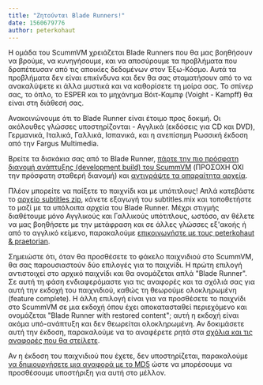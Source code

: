 ```yaml
---
title: "Ζητούνται Blade Runners!"
date: 1560679776
author: peterkohaut
---
```


Η ομάδα του ScummVM χρειάζεται Blade Runners που θα μας βοηθήσουν να βρούμε, να κυνηγήσουμε, και να αποσύρουμε τα προβλήματα που δραπέτευσαν από τις αποικίες δεδομένων στον Έξω-Κόσμο. Αυτά τα προβλήματα δεν είναι επικίνδυνα και δεν θα σας σταματήσουν από το να ανακαλύψετε κι άλλα μυστικά και να καθορίσετε τη μοίρα σας. Το σπίνερ σας, το όπλο, το ESPER και το μηχάνημα Βόιτ-Καμπφ (Voight - Kampff) θα είναι στη διάθεσή σας.

Ανακοινώνουμε ότι το Blade Runner είναι έτοιμο προς δοκιμή. Οι ακόλουθες γλώσσες υποστηρίζονται - Αγγλικά (εκδόσεις για CD και DVD), Γερμανικά, Ιταλικά, Γαλλικά, Ισπανικά, και η ανεπίσημη Ρωσσική έκδοση από την Fargus Multimedia.

Βρείτε τα δισκάκια σας από το Blade Runner, [πάρτε την πιο πρόσφατη διανομή ανάπτυξης (development build) του ScummVM](https://buildbot.scummvm.org/builds.html) (ΠΡΟΣΟΧΗ ΟΧΙ την πρόσφατη σταθερή διανομή) και [αντιγράψτε τα απαραίτητα αρχεία](https://wiki.scummvm.org/index.php?title=Datafiles#Blade_Runner).

Πλέον μπορείτε να παίξετε το παιχνίδι και με υπότιτλους! Απλά κατεβάστε το [αρχείο subtitles zip](https://www.scummvm.org/games/#bladerunner), κάνετε εξαγωγή του subtitles.mix και τοποθετήστε το μαζί με τα υπόλοιπα αρχεία του Blade Runner. Μέχρι στιγμής διαθέτουμε μόνο Αγγλικούς και Γαλλικούς υπότιτλους, ωστόσο, αν θέλετε να μας βοηθήσετε με την μετάφραση και σε άλλες γλώσσες εξ'ακοής ή από το αγγλικό κείμενο, παρακαλούμε [επικοινωνήστε με τους peterkohaut &amp; praetorian](https://www.scummvm.org/contact/).

Σημειώστε ότι, όταν θα προσθέσετε το φάκελο παιχνιδιού στο ScummVM, θα σας παρουσιαστούν δύο επιλογές για το παιχνίδι. Η πρώτη επιλογή αντιστοιχεί στο αρχικό παιχνίδι και θα ονομάζεται απλά "Blade Runner". Σε αυτή τη φάση ενδιαφερόμαστε για τις αναφορές και τα σχόλιά σας για αυτή την εκδοχή του παιχνιδιού, καθώς τη θεωρούμε ολοκληρωμένη (feature complete). Η άλλη επιλογή είναι για να προσθέσετε το παιχνίδι στο ScummVM σε μια εκδοχή όπου έχει αποκατασταθεί περιεχόμενο και ονομάζεται "Blade Runner with restored content"; αυτή η εκδοχή είναι ακόμα υπό-ανάπτυξη και δεν θεωρείται ολοκληρωμένη. Αν δοκιμάσετε αυτή την έκδοση, παρακαλούμε να το αναφέρετε ρητά στα [σχόλια και τις αναφορές που θα στείλετε](https://bugs.scummvm.org/).

Αν η έκδοση του παιχνιδιού που έχετε, δεν υποστηρίζεται, παρακαλούμε [να δημιουργήσετε μια αναφορά με το MD5](https://wiki.scummvm.org/index.php/Reporting_unknown_MD5_checksums) ώστε να μπορέσουμε να προσθέσουμε υποστήριξη για αυτή στο μέλλον.
